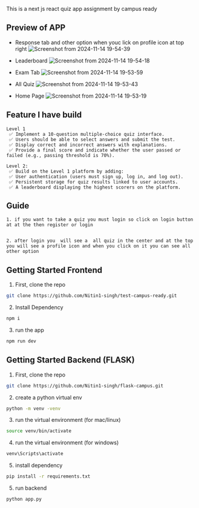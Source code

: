 This is a next js react quiz app assignment by campus ready

## Preview of APP

- Response tab and other option when youc lick on profile icon at top right
  ![Screenshot from 2024-11-14 19-54-39](https://github.com/user-attachments/assets/5b462ae9-6b7e-4279-b6b3-ebaca0330a46)
- Leaderboard
  ![Screenshot from 2024-11-14 19-54-18](https://github.com/user-attachments/assets/81da41b9-cb47-4c0e-b9a2-bdbe20a56718)
- Exam Tab
  ![Screenshot from 2024-11-14 19-53-59](https://github.com/user-attachments/assets/6deab2c5-3b70-4585-9b24-c6a82b0c6540)
- All Quiz
  ![Screenshot from 2024-11-14 19-53-43](https://github.com/user-attachments/assets/08d65410-9bc7-4b71-aa72-6f9df3e160b7)

- Home Page
  ![Screenshot from 2024-11-14 19-53-19](https://github.com/user-attachments/assets/dda3741f-1b63-4b0e-8347-6f83f033bf2b)

## Feature I have build

    Level 1
     ✅ Implement a 10-question multiple-choice quiz interface.
     ✅ Users should be able to select answers and submit the test.
     ✅ Display correct and incorrect answers with explanations.
     ✅ Provide a final score and indicate whether the user passed or failed (e.g., passing threshold is 70%).

    Level 2:
     ✅ Build on the Level 1 platform by adding:
     ✅ User authentication (users must sign up, log in, and log out).
     ✅ Persistent storage for quiz results linked to user accounts.
     ✅ A leaderboard displaying the highest scorers on the platform.

## Guide

    1. if you want to take a quiz you must login so click on login button at at the then register or login


    2. after login you  will see a  all quiz in the center and at the top you will see a profile icon and when you click on it you can see all other option

## Getting Started Frontend

1. First, clone the repo

```bash
git clone https://github.com/Nitin1-singh/test-campus-ready.git
```

2. Install Dependency

```bash
npm i
```

3. run the app

```bash
npm run dev
```

## Getting Started Backend (FLASK)

1. First, clone the repo

```bash
git clone https://github.com/Nitin1-singh/flask-campus.git
```

2. create a python virtual env

```bash
python -m venv -venv
```

3. run the virtual environment (for mac/linux)

```bash
source venv/bin/activate
```

4. run the virtual environment (for windows)

```bash
venv\Scripts\activate
```

5. install dependency

```bash
pip install -r requirements.txt
```

5. run backend

```bash
python app.py
```
